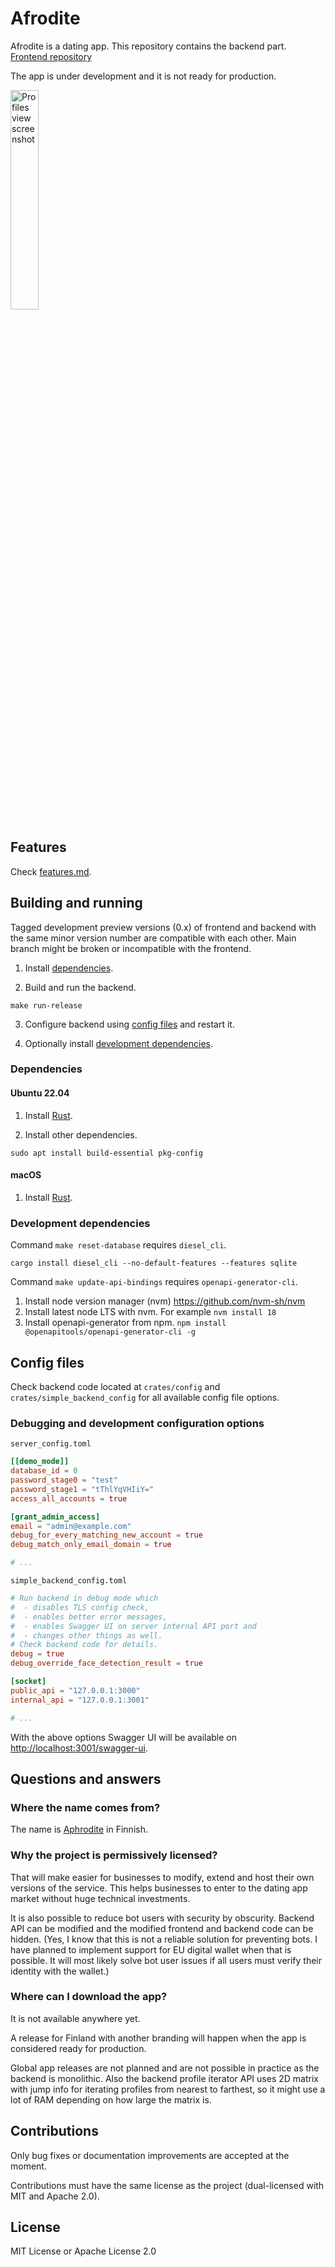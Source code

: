 # Afrodite
Afrodite is a dating app. This
repository contains the backend part. [Frontend repository](https://github.com/jutuon/afrodite-frontend)

The app is under development and it is not ready for production.

<img src="https://raw.githubusercontent.com/jutuon/afrodite-frontend/refs/heads/images/profiles-view.jpg" alt="Profiles view screenshot" width="30%">

## Features

Check [features.md](docs/features.md).

## Building and running

Tagged development preview versions (0.x) of frontend and backend
with the same minor version number are compatible with each other.
Main branch might be broken or incompatible with the frontend.

1. Install [dependencies](#dependencies).

2. Build and run the backend.

```
make run-release
```

3. Configure backend using [config files](#config-files) and restart it.

4. Optionally install [development dependencies](#development-dependencies).

### Dependencies

#### Ubuntu 22.04

1. Install [Rust](https://www.rust-lang.org/learn/get-started).

2. Install other dependencies.

```
sudo apt install build-essential pkg-config
```

#### macOS

1. Install [Rust](https://www.rust-lang.org/learn/get-started).

### Development dependencies

Command `make reset-database` requires `diesel_cli`.

```
cargo install diesel_cli --no-default-features --features sqlite
```

Command `make update-api-bindings` requires `openapi-generator-cli`.

1. Install node version manager (nvm) <https://github.com/nvm-sh/nvm>
2. Install latest node LTS with nvm. For example `nvm install 18`
3. Install openapi-generator from npm.
   `npm install @openapitools/openapi-generator-cli -g`

## Config files

Check backend code located at `crates/config` and `crates/simple_backend_config`
for all available config file options.

### Debugging and development configuration options

`server_config.toml`

```toml
[[demo_mode]]
database_id = 0
password_stage0 = "test"
password_stage1 = "tThlYqVHIiY="
access_all_accounts = true

[grant_admin_access]
email = "admin@example.com"
debug_for_every_matching_new_account = true
debug_match_only_email_domain = true

# ...
```
`simple_backend_config.toml`
```toml
# Run backend in debug mode which
#  - disables TLS config check,
#  - enables better error messages,
#  - enables Swagger UI on server internal API port and
#  - changes other things as well.
# Check backend code for details.
debug = true
debug_override_face_detection_result = true

[socket]
public_api = "127.0.0.1:3000"
internal_api = "127.0.0.1:3001"

# ...
```

With the above options Swagger UI will be available on
<http://localhost:3001/swagger-ui>.

## Questions and answers

### Where the name comes from?

The name is [Aphrodite](https://en.wikipedia.org/wiki/Aphrodite) in Finnish.

### Why the project is permissively licensed?

That will make easier for businesses to modify, extend and
host their own versions of the service. This helps businesses
to enter to the dating app market without huge technical investments.

It is also possible to reduce bot users with security by obscurity. Backend
API can be modified and the modified frontend and backend code can be hidden.
(Yes, I know that this is not a reliable solution for preventing bots. I have
planned to implement support for EU digital wallet when that is possible.
It will most likely solve bot user issues if all users must verify their
identity with the wallet.)

### Where can I download the app?

It is not available anywhere yet.

A release for Finland with another branding will happen when the app
is considered ready for production.

Global app releases are not planned and are not possible in practice
as the backend is monolithic. Also the backend profile iterator API uses
2D matrix with jump info for iterating profiles from nearest to farthest, so
it might use a lot of RAM depending on how large the matrix is.

## Contributions

Only bug fixes or documentation improvements are accepted at the moment.

Contributions must have the same license as the project (dual-licensed with
MIT and Apache 2.0).

## License

MIT License or Apache License 2.0

